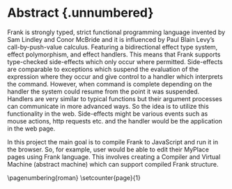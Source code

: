 # Abstract {.unnumbered}

<!-- This is the abstract -->

Frank is strongly typed, strict functional programming language invented by Sam Lindley and Conor McBride
and it is influenced by Paul Blain Levy’s call-by-push-value calculus. Featuring  a bidirectional effect
type system, effect polymorphism, and effect handlers. This means that Frank supports type-checked
side-effects which only occur where permitted. Side-effects are comparable to exceptions which suspend
the evaluation of the expression where they occur and give control to a handler which interprets the
command. However, when command is complete depending on the handler the system could resume from the
point it was suspended. Handlers are very similar to typical functions but their argument processes
can communicate in more advanced ways. So the idea is to utilize this functionality in the web.
Side-effects might be various events such as mouse actions, http requests etc. and the handler
would be the application in the web page.

In this project the main goal is to compile Frank to JavaScript and run it in the browser.
So, for example, user would be able to edit their MyPlace pages using Frank language.
This involves creating a Compiler and Virtual Machine (abstract machine) which can support compiled
Frank structure.

\pagenumbering{roman}
\setcounter{page}{1}
